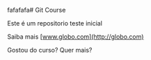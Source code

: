 fafafafa# Git Course

Este é um repositorio teste inicial

Saiba mais [www.globo.com](http://globo.com)

Gostou do curso? Quer mais? 
